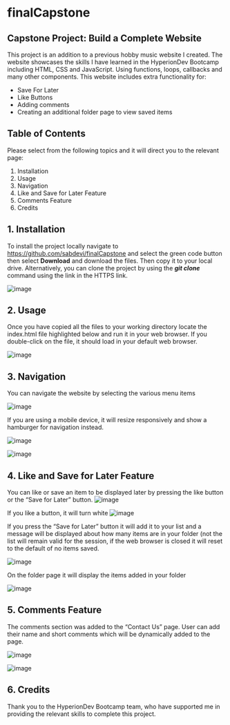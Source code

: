 # finalCapstone

## Capstone Project: Build a Complete Website

This project is an addition to a previous hobby music website I created.  The website showcases the skills I have learned in the HyperionDev Bootcamp including HTML, CSS and JavaScript.  Using functions, loops, callbacks and many other components.  This website includes extra functionality for:

* Save For Later
* Like Buttons
* Adding comments
* Creating an additional folder page to view saved items

## Table of Contents

Please select from the following topics and it will direct you to the relevant page:

1. Installation
1. Usage
1. Navigation
1. Like and Save for Later Feature
1. Comments Feature
1. Credits

## 1. Installation

To install the project locally navigate to https://github.com/sabdevi/finalCapstone and select the green code button then select **Download** and download the files.  Then copy it to your local drive.  Alternatively, you can clone the project by using the _**git clone**_ command using the link in the HTTPS link.  

![image](https://user-images.githubusercontent.com/12502789/211308328-11e41c94-8afb-4ede-9b17-dbf5ec670beb.png)

## 2. Usage

Once you have copied all the files to your working directory locate the index.html file highlighted below and run it in your web browser.  If you double-click on the file, it should load in your default web browser.

![image](https://user-images.githubusercontent.com/12502789/211308822-b97b490c-3c77-4b28-8072-054a38e64427.png)

## 3. Navigation

You can navigate the website by selecting the various menu items

![image](https://user-images.githubusercontent.com/12502789/211309048-618de6ca-7707-42a8-89f4-1b7039544ee8.png)

If you are using a mobile device, it will resize responsively and show a hamburger for navigation instead.

![image](https://user-images.githubusercontent.com/12502789/211309121-85bae555-56ca-487b-8d80-3b0e6337f9ae.png)

![image](https://user-images.githubusercontent.com/12502789/211309182-7f409397-f60e-4f45-9ea4-5ffbb3aca009.png)

## 4. Like and Save for Later Feature

You can like or save an item to be displayed later by pressing the like button or the “Save for Later” button. ![image](https://user-images.githubusercontent.com/12502789/211309424-080e9857-7915-41e4-aa70-e6197276ae2b.png)

If you like a button, it will turn white ![image](https://user-images.githubusercontent.com/12502789/211309549-a16c9a49-8901-4eed-badb-6c4967bdad2b.png)

If you press the “Save for Later” button it will add it to your list and a message will be displayed about how many items are in your folder (not the list will remain valid for the session, if the web browser is closed it will reset to the default of no items saved.

![image](https://user-images.githubusercontent.com/12502789/211309663-9d1b5cd4-219f-44d3-a199-ca1e8cd05736.png)

On the folder page it will display the items added in your folder

![image](https://user-images.githubusercontent.com/12502789/211309833-c944c781-7f41-4edc-8ed1-6929d0a1a22b.png)

## 5. Comments Feature

The comments section was added to the “Contact Us” page.  User can add their name and short comments which will be dynamically added to the page.

![image](https://user-images.githubusercontent.com/12502789/211310034-f051e862-fa17-4c24-b966-d2c13ab567ae.png)

![image](https://user-images.githubusercontent.com/12502789/211309946-e5c6201c-f462-4f31-829d-8a99927c296b.png)

## 6. Credits

Thank you to the HyperionDev Bootcamp team, who have supported me in providing the relevant skills to complete this project.
